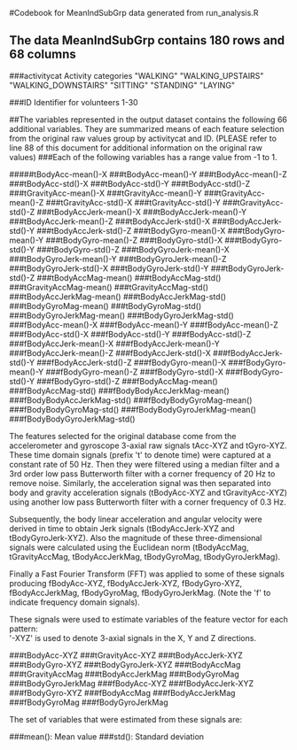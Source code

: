#Codebook for MeanIndSubGrp data generated from run_analysis.R
## The data MeanIndSubGrp contains 180 rows and 68 columns

###activitycat
	Activity categories
		"WALKING"
		"WALKING_UPSTAIRS"
		"WALKING_DOWNSTAIRS"
		"SITTING"
		"STANDING"
		"LAYING"

###ID
	Identifier for volunteers
		1-30

##The variables represented in the output dataset contains the following 66 additional variables. They are summarized means of each feature selection from the original raw values group by activitycat and ID. (PLEASE refer to line 88 of this document for additional information on the original raw values)
###Each of the following variables has a range value from -1 to 1.

#####tBodyAcc-mean()-X
###tBodyAcc-mean()-Y
###tBodyAcc-mean()-Z
###tBodyAcc-std()-X
###tBodyAcc-std()-Y
###tBodyAcc-std()-Z
###tGravityAcc-mean()-X
###tGravityAcc-mean()-Y
###tGravityAcc-mean()-Z
###tGravityAcc-std()-X
###tGravityAcc-std()-Y
###tGravityAcc-std()-Z
###tBodyAccJerk-mean()-X
###tBodyAccJerk-mean()-Y
###tBodyAccJerk-mean()-Z
###tBodyAccJerk-std()-X
###tBodyAccJerk-std()-Y
###tBodyAccJerk-std()-Z
###tBodyGyro-mean()-X
###tBodyGyro-mean()-Y
###tBodyGyro-mean()-Z
###tBodyGyro-std()-X
###tBodyGyro-std()-Y
###tBodyGyro-std()-Z
###tBodyGyroJerk-mean()-X
###tBodyGyroJerk-mean()-Y
###tBodyGyroJerk-mean()-Z
###tBodyGyroJerk-std()-X
###tBodyGyroJerk-std()-Y
###tBodyGyroJerk-std()-Z
###tBodyAccMag-mean()
###tBodyAccMag-std()
###tGravityAccMag-mean()
###tGravityAccMag-std()
###tBodyAccJerkMag-mean()
###tBodyAccJerkMag-std()
###tBodyGyroMag-mean()
###tBodyGyroMag-std()
###tBodyGyroJerkMag-mean()
###tBodyGyroJerkMag-std()
###fBodyAcc-mean()-X
###fBodyAcc-mean()-Y
###fBodyAcc-mean()-Z
###fBodyAcc-std()-X
###fBodyAcc-std()-Y
###fBodyAcc-std()-Z
###fBodyAccJerk-mean()-X
###fBodyAccJerk-mean()-Y
###fBodyAccJerk-mean()-Z
###fBodyAccJerk-std()-X
###fBodyAccJerk-std()-Y
###fBodyAccJerk-std()-Z
###fBodyGyro-mean()-X
###fBodyGyro-mean()-Y
###fBodyGyro-mean()-Z
###fBodyGyro-std()-X
###fBodyGyro-std()-Y
###fBodyGyro-std()-Z
###fBodyAccMag-mean()
###fBodyAccMag-std()
###fBodyBodyAccJerkMag-mean()
###fBodyBodyAccJerkMag-std()
###fBodyBodyGyroMag-mean()
###fBodyBodyGyroMag-std()
###fBodyBodyGyroJerkMag-mean()
###fBodyBodyGyroJerkMag-std()


The features selected for the original database come from the accelerometer and gyroscope 3-axial raw signals tAcc-XYZ and tGyro-XYZ. These time domain signals (prefix 't' to denote time) were captured at a constant rate of 50 Hz. Then they were filtered using a median filter and a 3rd order low pass Butterworth filter with a corner frequency of 20 Hz to remove noise. Similarly, the acceleration signal was then separated into body and gravity acceleration signals (tBodyAcc-XYZ and tGravityAcc-XYZ) using another low pass Butterworth filter with a corner frequency of 0.3 Hz. 

Subsequently, the body linear acceleration and angular velocity were derived in time to obtain Jerk signals (tBodyAccJerk-XYZ and tBodyGyroJerk-XYZ). Also the magnitude of these three-dimensional signals were calculated using the Euclidean norm (tBodyAccMag, tGravityAccMag, tBodyAccJerkMag, tBodyGyroMag, tBodyGyroJerkMag). 

Finally a Fast Fourier Transform (FFT) was applied to some of these signals producing fBodyAcc-XYZ, fBodyAccJerk-XYZ, fBodyGyro-XYZ, fBodyAccJerkMag, fBodyGyroMag, fBodyGyroJerkMag. (Note the 'f' to indicate frequency domain signals). 

These signals were used to estimate variables of the feature vector for each pattern:  
'-XYZ' is used to denote 3-axial signals in the X, Y and Z directions.

###tBodyAcc-XYZ
###tGravityAcc-XYZ
###tBodyAccJerk-XYZ
###tBodyGyro-XYZ
###tBodyGyroJerk-XYZ
###tBodyAccMag
###tGravityAccMag
###tBodyAccJerkMag
###tBodyGyroMag
###tBodyGyroJerkMag
###fBodyAcc-XYZ
###fBodyAccJerk-XYZ
###fBodyGyro-XYZ
###fBodyAccMag
###fBodyAccJerkMag
###fBodyGyroMag
###fBodyGyroJerkMag

The set of variables that were estimated from these signals are: 

###mean(): Mean value
###std(): Standard deviation
